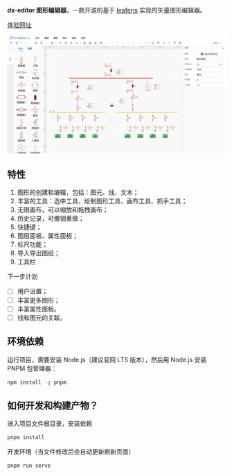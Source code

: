 <!--
 * @Description: 
 * @Author: ldx
 * @Date: 2024-08-20 14:33:49
 * @LastEditors: ldx
 * @LastEditTime: 2024-10-31 10:16:12
-->

**dx-editor 图形编辑器**，一款开源的基于 [leaferjs](https://www.leaferjs.com/ui/) 实现的矢量图形编辑器。

[体验网址](https://leidao.github.io/dx-editor/)

![Screenshot](screenshot.png)

## 特性

1.  图形的创建和编辑，包括：图元、线、文本；
2.  丰富的工具：选中工具、绘制图形工具、画布工具、抓手工具；
3.  无限画布，可以缩放和拖拽画布；
4.  历史记录，可撤销重做；
5.  快捷键；
6.  图层面板、属性面板；
7.  标尺功能；
8.  导入导出图纸；
9.  工具栏

下一步计划

- [ ] 用户设置；
- [ ] 丰富更多图形；
- [ ] 丰富属性面板。
- [ ] 线和图元的关联。

## 环境依赖

运行项目，需要安装 Node.js（建议官网 LTS 版本），然后用 Node.js 安装 PNPM 包管理器：

```sh
npm install -g pnpm
```

## 如何开发和构建产物？

进入项目文件根目录，安装依赖

```sh
pnpm install
```

开发环境（当文件修改后会自动更新刷新页面）

```sh
pnpm run serve
```